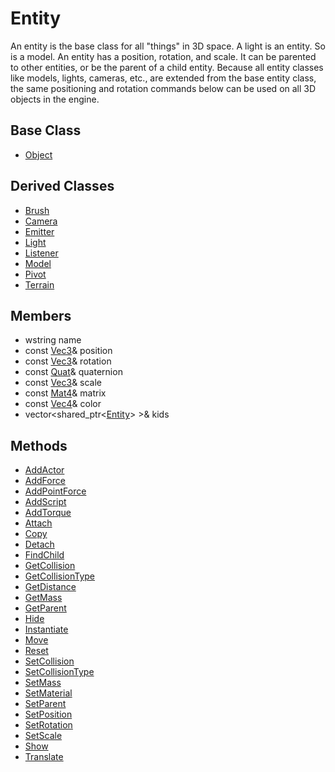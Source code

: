 # Entity
An entity is the base class for all "things" in 3D space. A light is an entity. So is a model. An entity has a position, rotation, and scale. It can be parented to other entities, or be the parent of a child entity. Because all entity classes like models, lights, cameras, etc., are extended from the base entity class, the same positioning and rotation commands below can be used on all 3D objects in the engine.

## Base Class
- [Object](CPP_Object.md)

## Derived Classes ##
- [Brush](CPP_Brush.md)
- [Camera](CPP_Camera.md)
- [Emitter](CPP_Emitter.md)
- [Light](CPP_Light.md)
- [Listener](CPP_Listener.md)
- [Model](CPP_Model.md)
- [Pivot](CPP_Pivot.md)
- [Terrain](CPP_Terrain.md)

## Members
- wstring name
- const [Vec3](CPP_Vec3.md)& position
- const [Vec3](CPP_Vec3.md)& rotation
- const [Quat](CPP_Quat.md)& quaternion
- const [Vec3](CPP_Vec3.md)& scale
- const [Mat4](CPP_Mat4.md)& matrix
- const [Vec4](CPP_Vec4.md)& color
- vector<shared_ptr<[Entity](CPP_Entity.md)\> \>& kids

## Methods
* [AddActor](CPP_Entity_AddActor.md)
* [AddForce](CPP_Entity_AddForce.md)
* [AddPointForce](CPP_Entity_AddPointForce.md)
* [AddScript](CPP_Entity_AddScript.md)
* [AddTorque](CPP_Entity_AddTorque.md)
* [Attach](CPP_Entity_Attach.md)
* [Copy](CPP_Entity_Copy.md)
* [Detach](CPP_Entity_Detach.md)
* [FindChild](CPP_Entity_FondChild.md)
* [GetCollision](CPP_Entity_GetCollision.md)
* [GetCollisionType](CPP_Entity_GetCollisionType.md)
* [GetDistance](CPP_Entity_GetDistance.md)
* [GetMass](CPP_Entity_GetMass.md)
* [GetParent](CPP_Entity_GetParent.md)
* [Hide](CPP_Entity_Hide.md)
* [Instantiate](CPP_Entity_Instantiate.md)
* [Move](CPP_Entity_Move.md)
* [Reset](CPP_Entity_Reset.md)
* [SetCollision](CPP_Entity_SetCollision.md)
* [SetCollisionType](CPP_Entity_SetCollisionType.md)
* [SetMass](CPP_Entity_SetMass.md)
* [SetMaterial](CPP_Entity_SetMaterial.md)
* [SetParent](CPP_Entity_SetParent.md)
* [SetPosition](CPP_Entity_SetPosition.md)
* [SetRotation](CPP_Entity_SetRotation.md)
* [SetScale](CPP_Entity_SetScale.md)
* [Show](CPP_Entity_Show.md)
* [Translate](CPP_Entity_Translate.md)
